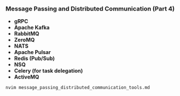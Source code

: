### **Message Passing and Distributed Communication** (Part 4)

- **gRPC**
- **Apache Kafka**
- **RabbitMQ**
- **ZeroMQ**
- **NATS**
- **Apache Pulsar**
- **Redis (Pub/Sub)**
- **NSQ**
- **Celery (for task delegation)**
- **ActiveMQ**

```bash
nvim message_passing_distributed_communication_tools.md
```
